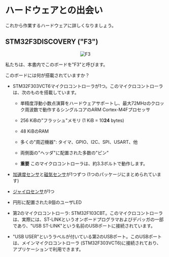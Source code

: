 <!-- # Meet Your Hardware -->

# ハードウェアとの出会い

<!-- Let's get familiar with the hardware we'll be working with. -->

これから作業するハードウェアに詳しくなりましょう。

<!-- ## STM32F3DISCOVERY (the "F3") -->

## STM32F3DISCOVERY ("F3")

<p align="center">
<img title="F3" src="../assets/f3.jpg">
</p>

<!-- We'll refer to this board as "F3" throughout this book. -->

私たちは、本書内でこのボードを"F3"と呼びます。

<!-- What does this board contain? -->

このボードには何が搭載されていますか？

<!-- 
- A STM32F303VCT6 microcontroller. This microcontroller has
  - A single-core ARM Cortex-M4F processor with hardware support for single-precision floating point
    operations and a maximum clock frequency of 72 MHz.

  - 256 KiB of "Flash" memory. (1 KiB = 10**24** bytes)

  - 48 KiB of RAM.

  - many "peripherals": timers, GPIO, I2C, SPI, USART, etc.

  - lots of "pins" that are exposed in the two lateral "headers".

  - **IMPORTANT** This microcontroller operates at (around) 3.3V.
 -->
- STM32F303VCT6マイクロコントローラが1つ。このマイクロコントローラは、次のものを搭載しています。
  - 単精度浮動小数点演算をハードウェアサポートし、最大72MHzのクロック周波数で動作するシングルコアのARM Cortex-M4Fプロセッサ

  - 256 KiBの"フラッシュ"メモリ (1 KiB = 10**24** bytes)

  - 48 KiBのRAM

  - 多くの"周辺機器": タイマ、GPIO、I2C、SPI、USART、他

  - 両側面の"ヘッダ"に配置された多数の"ピン"

  - **重要** このマイクロコントローラは、約3.3ボルトで動作します。

<!-- 
- An [accelerometer] and a [magnetometer][] (in a single package).

[accelerometer]: https://en.wikipedia.org/wiki/Accelerometer
[magnetometer]: https://en.wikipedia.org/wiki/Magnetometer
 -->

- [加速度センサ]と[磁気センサ]が1つずつ (1つのパッケージにまとめられています)

[加速度センサ]: https://en.wikipedia.org/wiki/Accelerometer
[磁気センサ]: https://en.wikipedia.org/wiki/Magnetometer

<!-- 
- A [gyroscope].

[gyroscope]: https://en.wikipedia.org/wiki/Gyroscope
 -->

- [ジャイロセンサ]が1つ

[ジャイロセンサ]: https://en.wikipedia.org/wiki/Gyroscope

<!-- - 8 user LEDs arranged in the shape of a compass -->

- 円形に配置された8個のユーザLED

<!-- 
- A second microcontroller: a STM32F103CBT. This microcontroller is actually part of an on-board
  programmer and debugger named ST-LINK and is connected to the USB port named "USB ST-LINK".
 -->

- 第2のマイクロコントローラ: STM32F103CBT。このマイクロコントローラは、実際には、ST-LINKというオンボードプログラマおよびデバッガの一部であり、"USB ST-LINK"という名前のUSBポートに接続されています。

<!-- 
- There's a second USB port, labeled "USB USER" that is connected to the main microcontroller, the
  STM32F303VCT6, and can be used in applications.
 -->

- "USB USER"というラベルが付いている第2のUSBポート。このUSBポートは、メインマイクロコントローラ (STM32F303VCT6)に接続されており、アプリケーションで利用できます。